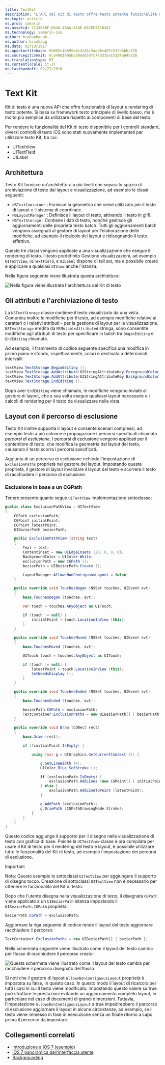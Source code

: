 ```yaml
---
title: TextKit
description: "L'API del Kit di testo offre testo potente funzionalità di layout e rendering in xamarin. IOS."
ms.topic: article
ms.prod: xamarin
ms.assetid: 2C33018F-D64A-4BAA-A34E-082EF311D162
ms.technology: xamarin-ios
author: bradumbaugh
ms.author: brumbaug
ms.date: 03/19/2017
ms.openlocfilehash: 6b065c4b695edc3c88c5aed8c407c53fa6bbc578
ms.sourcegitcommit: 6cd40d190abe38edd50fc74331be15324a845a28
ms.translationtype: MT
ms.contentlocale: it-IT
ms.lasthandoff: 02/27/2018
---
```

# <a name="text-kit"></a>Text Kit

Kit di testo è una nuova API che offre funzionalità di layout e rendering di testo potente. Si basa su framework testo principale di livello basso, ma è molto più semplice da utilizzare rispetto ai componenti di base del testo.

Per rendere le funzionalità del Kit di testo disponibile per i controlli standard, diversi controlli di testo iOS sono stati nuovamente implementati per utilizzare testo Kit, tra cui:

-  UITextView
-  UITextField
-  UILabel


## <a name="architecture"></a>Architettura

Testo Kit fornisce un'architettura a più livelli che separa lo spazio di archiviazione di testo dal layout e visualizzazione, ad esempio le classi seguenti:

-  `NSTextContainer` : Fornisce la geometria che viene utilizzato per il testo di layout e il sistema di coordinate.
-  `NSLayoutManager` : Definisce il layout di testo, attivando il testo in glifi. 
-  `NSTextStorage` : Contiene i dati di testo, nonché gestisce gli aggiornamenti delle proprietà testo batch. Tutti gli aggiornamenti batch vengono assegnati al gestore di layout per l'elaborazione delle modifiche, ad esempio il ricalcolo del layout e ridisegnando il testo effettivo.


Queste tre classi vengono applicate a una visualizzazione che esegue il rendering di testo. Il testo predefinito Gestione visualizzazioni, ad esempio `UITextView`, `UITextField`, e `UILabel` dispone di tali set, ma è possibile creare e applicare a qualsiasi `UIView` anche l'istanza.

Nella figura seguente viene illustrata questa architettura:

 ![](textkit-images/textkitarch.png "Nella figura viene illustrata l'architettura del Kit di testo")

## <a name="text-storage-and-attributes"></a>Gli attributi e l'archiviazione di testo

La `NSTextStorage` classe contiene il testo visualizzato da una vista. Comunica inoltre le modifiche per il testo, ad esempio modifiche relative ai caratteri o i relativi attributi - per la gestione di layout per la visualizzazione. `NSTextStorage` eredita da `MSMutableAttributed` stringa, sono consentite modifiche agli attributi di testo per specificare in batch tra `BeginEditing` e `EndEditing` chiamate.

Ad esempio, il frammento di codice seguente specifica una modifica in primo piano e sfondo, rispettivamente, colori e destinato a determinati intervalli:

```csharp
textView.TextStorage.BeginEditing ();
textView.TextStorage.AddAttribute(UIStringAttributeKey.ForegroundColor, UIColor.Green, new NSRange(200, 400));
textView.TextStorage.AddAttribute(UIStringAttributeKey.BackgroundColor, UIColor.Black, new NSRange(210, 300));
textView.TextStorage.EndEditing ();
```

Dopo aver `EndEditing` viene chiamato, le modifiche vengono inviate al gestore di layout, che a sua volta esegue qualsiasi layout necessarie e i calcoli di rendering per il testo da visualizzare nella vista.

## <a name="layout-with-exclusion-path"></a>Layout con il percorso di esclusione

Testo Kit inoltre supporta il layout e consente scenari complessi, ad esempio testo a più colonne e propagazione i percorsi specificati chiamato *percorsi di esclusione*. I percorsi di esclusione vengono applicati per il contenitore di testo, che modifica la geometria del layout del testo, causando il testo scorra i percorsi specificati.

Aggiunta di un percorso di esclusione richiede l'impostazione di `ExclusionPaths` proprietà nel gestore del layout. Impostando questa proprietà, il gestore di layout invalidare il layout del testo e scorrere il testo di racchiudere il percorso di esclusione.

### <a name="exclusion-based-on-a-cgpath"></a>Esclusione in base a un CGPath

Tenere presente quanto segue `UITextView` implementazione sottoclasse:

```csharp
public class ExclusionPathView : UITextView
{
    CGPath exclusionPath;
    CGPoint initialPoint;
    CGPoint latestPoint;
    UIBezierPath bezierPath;

    public ExclusionPathView (string text)
    {
        Text = text;
        ContentInset = new UIEdgeInsets (20, 0, 0, 0);
        BackgroundColor = UIColor.White;
        exclusionPath = new CGPath ();
        bezierPath = UIBezierPath.Create ();

        LayoutManager.AllowsNonContiguousLayout = false;
    }

    public override void TouchesBegan (NSSet touches, UIEvent evt)
    {
        base.TouchesBegan (touches, evt);

        var touch = touches.AnyObject as UITouch;

        if (touch != null) {
            initialPoint = touch.LocationInView (this);
        }
    }

    public override void TouchesMoved (NSSet touches, UIEvent evt)
    {
        base.TouchesMoved (touches, evt);

        UITouch touch = touches.AnyObject as UITouch;

        if (touch != null) {
            latestPoint = touch.LocationInView (this);
            SetNeedsDisplay ();
        }
    }

    public override void TouchesEnded (NSSet touches, UIEvent evt)
    {
        base.TouchesEnded (touches, evt);

        bezierPath.CGPath = exclusionPath;
        TextContainer.ExclusionPaths = new UIBezierPath[] { bezierPath };
    }

    public override void Draw (CGRect rect)
    {
        base.Draw (rect);

        if (!initialPoint.IsEmpty) {

            using (var g = UIGraphics.GetCurrentContext ()) {

                g.SetLineWidth (4);
                UIColor.Blue.SetStroke ();

                if (exclusionPath.IsEmpty) {
                    exclusionPath.AddLines (new CGPoint[] { initialPoint, latestPoint });
                } else {
                    exclusionPath.AddLineToPoint (latestPoint);
                }

                g.AddPath (exclusionPath);
                g.DrawPath (CGPathDrawingMode.Stroke);
            }
        }
    }
}
```

Questo codice aggiunge il supporto per il disegno nella visualizzazione di testo con grafica di base. Poiché la `UITextView` classe è ora compilata per usare il Kit di testo per il rendering del testo e layout, è possibile utilizzare tutte le funzionalità del Kit di testo, ad esempio l'impostazione dei percorsi di esclusione.

> [!IMPORTANT]
>   Nota: Questo esempio le sottoclassi `UITextView` per aggiungere il supporto di disegno tocco. Creazione di sottoclassi `UITextView` non è necessario per ottenere le funzionalità del Kit di testo.



Dopo che l'utente disegna nella visualizzazione di testo, il disegnata `CGPath` viene applicato a un `UIBezierPath` istanza impostando il `UIBezierPath.CGPath` proprietà:

```csharp
bezierPath.CGPath = exclusionPath;
```

Aggiornare la riga seguente di codice rende il layout del testo aggiornare racchiudere il percorso:

```csharp
TextContainer.ExclusionPaths = new UIBezierPath[] { bezierPath };
```

Nella schermata seguente viene illustrato come il layout del testo cambia per flusso di racchiudere il percorso creato:

<!-- ![](textkit-images/exclusionpath1.png "This screenshot illustrates how the text layout changes to flow around the drawn path")--> 
![](textkit-images/exclusionpath2.png "Questa schermata viene illustrato come il layout del testo cambia per racchiudere il percorso disegnato del flusso")

Si noti che il gestore di layout `AllowsNonContiguousLayout` proprietà è impostata su false, in questo caso. In questo modo il layout di ricalcolo per tutti i casi in cui il testo viene modificato. Impostando questo valore su true può sfruttare le prestazioni evitando un aggiornamento completo layout, in particolare nel caso di documenti di grandi dimensioni. Tuttavia, l'impostazione `AllowsNonContiguousLayout` a true impedirebbero il percorso di esclusione aggiornare il layout in alcune circostanze, ad esempio, se il testo viene immesso in fase di esecuzione senza un finale ritorno a capo prima il percorso da impostare.


## <a name="related-links"></a>Collegamenti correlati

- [Introduzione a iOS 7 (esempio)](https://developer.xamarin.com/samples/monotouch/IntroToiOS7)
- [iOS 7 panoramica dell'interfaccia utente](~/ios/platform/introduction-to-ios7/ios7-ui.md)
- [Backgrounding](~/ios/app-fundamentals/backgrounding/index.md)
